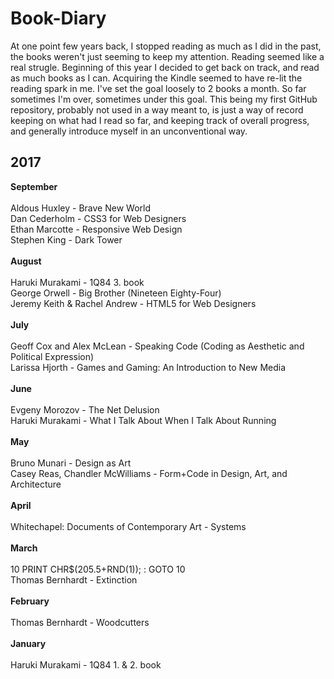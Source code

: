 # Book-Diary
At one point few years back, I stopped reading as much as I did in the past, the books weren't just seeming to keep my attention. Reading seemed like a real strugle. Beginning of this year I decided to get back on track, and read as much books as I can. Acquiring the Kindle seemed to have re-lit the reading spark in me. I've set the goal loosely to 2 books a month. So far sometimes I'm over, sometimes under this goal. 
This being my first GitHub repository, probably not used in a way meant to, is just a way of record keeping on what had I read so far, and keeping track of overall progress, and generally introduce myself in an unconventional way.

## 2017

**September**<br>
<br>
Aldous Huxley - Brave New World<br>
Dan Cederholm - CSS3 for Web Designers<br>
Ethan Marcotte - Responsive Web Design<br>
Stephen King - Dark Tower<br>
<br>
**August**<br>
<br>
Haruki Murakami - 1Q84 3. book<br>
George Orwell - Big Brother (Nineteen Eighty-Four)<br>
Jeremy Keith & Rachel Andrew - HTML5 for Web Designers<br>
<br>
**July**<br>
<br>
Geoff Cox and Alex McLean - Speaking Code (Coding as Aesthetic and Political Expression)<br>
Larissa Hjorth - Games and Gaming: An Introduction to New Media<br>
<br>
**June**<br>
<br>
Evgeny Morozov - The Net Delusion<br>
Haruki Murakami - What I Talk About When I Talk About Running<br>
<br>
**May**<br>
<br>
Bruno Munari - Design as Art<br>
Casey Reas, Chandler McWilliams - Form+Code in Design, Art, and Architecture<br>
<br>
**April**<br>
<br>
Whitechapel: Documents of Contemporary Art - Systems<br>
<br>
**March**<br>
<br>
10 PRINT CHR$(205.5+RND(1)); : GOTO 10<br>
Thomas Bernhardt - Extinction<br>
<br>
**February**<br>
<br>
Thomas Bernhardt - Woodcutters<br>
<br>
**January**<br>
<br>
Haruki Murakami - 1Q84 1. & 2. book<br>
